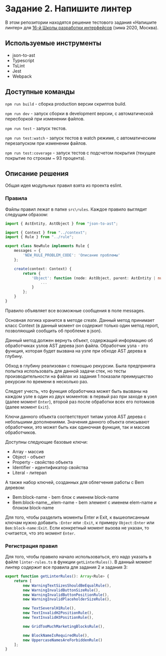# Задание 2. Напишите линтер

В этом репозитории находятся решение тестового задания «Напишите линтер» для [16-й Школы разработки интерфейсов](https://yandex.ru/promo/academy/shri) (зима 2020, Москва).

## Используемые инструменты

- json-to-ast
- Typescript
- TsLint
- Jest
- Webpack

## Доступные команды

`npm run build` - сборка production версии скриптов build.

`npm run dev` - запуск сборки в development версии, с автоматической пересборкой при изменении файлов.

`npm run test` - запуск тестов.

`npm run test:watch` - запуск тестов в watch режиме, с автоматическим перезапуском при изменении файлов.

`npm run test:coverage` - запуск тестов с подсчетом покрытия (текущее покрытие по строкам ~ 93 процента).

## Описание решения

Общая идея модульных правил взята из проекта eslint.

### Правила 

Файлы правил лежат в папке `src\rules`. Каждое правило выглядит следущим образом:

```ts
import { AstEntity, AstObject } from "json-to-ast";

import { Context } from "../context";
import { Rule } from "../rule";

export class NewRule implements Rule {
    messages = {
        'NEW_RULE_PROBLEM_CODE': 'Описание проблемы'
    };

    create(context: Context) {
        return {
            'Object': function (node: AstObject, parent: AstEntity | null) {
                ...
            }
        };
    }
}
```

Правило объявляет все возможные сообщения в поле messages.

Основная логика хранится в методе create. Данный метод принимает класс Context 
(в данный момент он содержит только один метод report, позволяющий сообщить об проблеме в json).

Данный метод должен вернуть объект, содержащий информацию об обработчиках узлов AST дерева json файла.
Обработчик узла - это функция, которая будет вызвана на узле при обходе AST дерева в глубину.

Обход в глубину реализован с помощью рекурсии. Была предпринята попытка использовать для данной задачи стек, 
но тесты производительности на файлах из задания 1 показали преимущество рекурсии по времени в несколько раз.

Следует учесть, что функция обработчика может быть вызваны на каждом узле в один из двух моментов:
в первый раз при заходе в узел (далее момент `Enter`), второй раз после обработки всех его потомков (далее момент `Exit`).

Ключи данного объекта соответствуют типам узлов AST дерева с небольшими дополнениями.
Значения данного объекта описывают обработчики, это может быть как одиночная функция, так и массив обработчиков.

Доступны следующие базовые ключи:

- Array - массив
- Object - объект
- Property - свойство объекта
- Identifier - идентификатор свойства
- Literal - литерал

А также набор ключей, созданных для облегчения работы с Bem деревом:
- Bem:block-name - bem блок с именем block-name
- Bem:block-name__elem-name - bem элемент с именем elem-name и блоком block-name

Для того, чтобы разделить моменты Enter и Exit, к вышеописанным ключам нужно добавить `:Enter` или `:Exit`, 
к примеру `Object:Enter` или `Bem:block-name:Exit`. 
Если конкретный момент вызова не указан, то считается, что это момент `Enter`.

### Регистрация правил

Для того, чтобы правило начало использоваться, его надо указать в файле `linter-rules.ts` в функции `getLinterRules()`. 
В данный момент линтер содержит все правила для задания 2 и задания 3:

```ts
export function getLinterRules(): Array<Rule> {
    return [
        new WarningTextSizesShouldBeEqualRule(),
        new WarningInvalidButtonSizeRule(),
        new WarningInvalidButtonPositionRule(),
        new WarningInvalidPlaceholderSizeRule(),

        new TextSeveralH1Rule(),
        new TextInvalidH2PositionRule(),
        new TextInvalidH3PositionRule(),

        new GridTooMuchMarketingBlocksRule(),

        new BlockNameIsRequiredRule(),
        new UppercaseNamesAreForbiddenRule()
    ];
}
```
